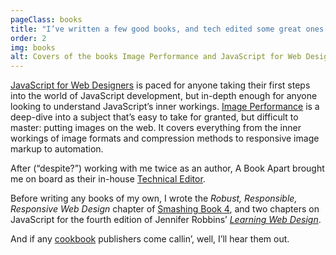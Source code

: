 ```yaml
---
pageClass: books
title: "I’ve written a few good books, and tech edited some great ones."
order: 2
img: books
alt: Covers of the books Image Performance and JavaScript for Web Designers, side by side.
---
```


[JavaScript for Web Designers](https://abookapart.com/products/javascript-for-web-designers) is paced for anyone taking their first steps into the world of JavaScript development, but in-depth enough for anyone looking to understand JavaScript’s inner workings. [Image Performance](https://abookapart.com/products/image-performance) is a deep-dive into a subject that’s easy to take for granted, but difficult to master: putting images on the web. It covers everything from the inner workings of image formats and compression methods to responsive image markup to automation. 

After (“despite?”) working with me twice as an author, A Book Apart brought me on board as their in-house [Technical Editor](https://abookapart.com/pages/about/).

Before writing any books of my own, I wrote the _Robust, Responsible, Responsive Web Design_ chapter of [Smashing Book 4](https://www.smashingmagazine.com/smashing-book-4-new-perspectives/), and two chapters on JavaScript for the fourth edition of Jennifer Robbins’ _[Learning Web Design](https://www.learningwebdesign.com/)_.

And if any [cookbook](https://wiltomakesfood.com) publishers come callin’, well, I’ll hear them out.

